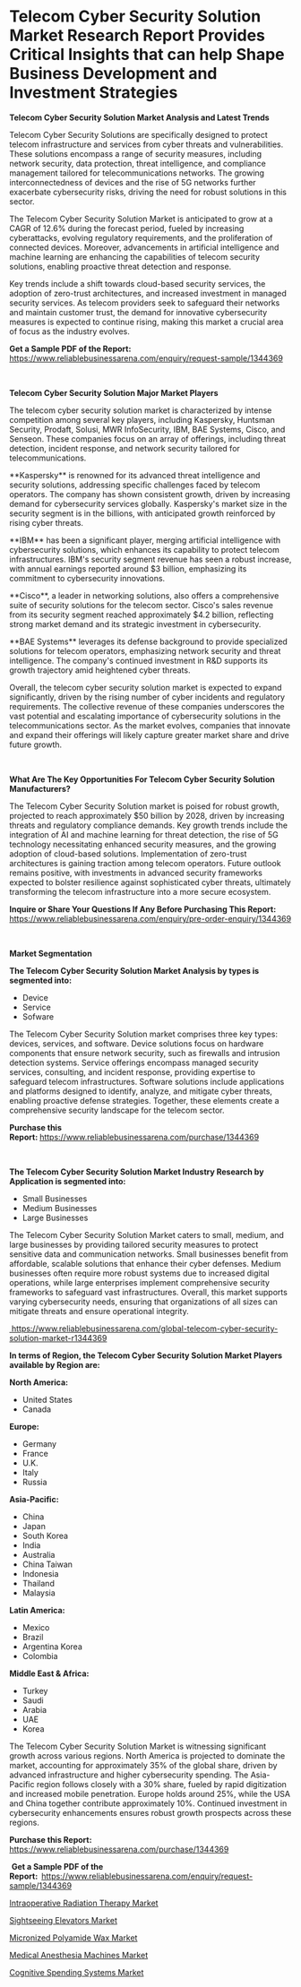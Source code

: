 <p><h1>Telecom Cyber Security Solution Market Research Report Provides Critical Insights that can help Shape Business Development and Investment Strategies</h1></p><p><strong>Telecom Cyber Security Solution Market Analysis and Latest Trends</strong></p>
<p><p>Telecom Cyber Security Solutions are specifically designed to protect telecom infrastructure and services from cyber threats and vulnerabilities. These solutions encompass a range of security measures, including network security, data protection, threat intelligence, and compliance management tailored for telecommunications networks. The growing interconnectedness of devices and the rise of 5G networks further exacerbate cybersecurity risks, driving the need for robust solutions in this sector.</p><p>The Telecom Cyber Security Solution Market is anticipated to grow at a CAGR of 12.6% during the forecast period, fueled by increasing cyberattacks, evolving regulatory requirements, and the proliferation of connected devices. Moreover, advancements in artificial intelligence and machine learning are enhancing the capabilities of telecom security solutions, enabling proactive threat detection and response. </p><p>Key trends include a shift towards cloud-based security services, the adoption of zero-trust architectures, and increased investment in managed security services. As telecom providers seek to safeguard their networks and maintain customer trust, the demand for innovative cybersecurity measures is expected to continue rising, making this market a crucial area of focus as the industry evolves.</p></p>
<p><strong>Get a Sample PDF of the Report:&nbsp;</strong> <a href="https://www.reliablebusinessarena.com/enquiry/request-sample/1344369?utm_campaign=1579&utm_medium=2&utm_source=Github&utm_content=ia&utm_term=12102024&utm_id=telecom-cyber-security-solution">https://www.reliablebusinessarena.com/enquiry/request-sample/1344369</a></p>
<p>&nbsp;</p>
<p><strong>Telecom Cyber Security Solution Major Market Players</strong></p>
<p><p>The telecom cyber security solution market is characterized by intense competition among several key players, including Kaspersky, Huntsman Security, Prodaft, Solusi, MWR InfoSecurity, IBM, BAE Systems, Cisco, and Senseon. These companies focus on an array of offerings, including threat detection, incident response, and network security tailored for telecommunications.</p><p>**Kaspersky** is renowned for its advanced threat intelligence and security solutions, addressing specific challenges faced by telecom operators. The company has shown consistent growth, driven by increasing demand for cybersecurity services globally. Kaspersky's market size in the security segment is in the billions, with anticipated growth reinforced by rising cyber threats.</p><p>**IBM** has been a significant player, merging artificial intelligence with cybersecurity solutions, which enhances its capability to protect telecom infrastructures. IBM's security segment revenue has seen a robust increase, with annual earnings reported around $3 billion, emphasizing its commitment to cybersecurity innovations.</p><p>**Cisco**, a leader in networking solutions, also offers a comprehensive suite of security solutions for the telecom sector. Cisco's sales revenue from its security segment reached approximately $4.2 billion, reflecting strong market demand and its strategic investment in cybersecurity.</p><p>**BAE Systems** leverages its defense background to provide specialized solutions for telecom operators, emphasizing network security and threat intelligence. The company's continued investment in R&D supports its growth trajectory amid heightened cyber threats.</p><p>Overall, the telecom cyber security solution market is expected to expand significantly, driven by the rising number of cyber incidents and regulatory requirements. The collective revenue of these companies underscores the vast potential and escalating importance of cybersecurity solutions in the telecommunications sector. As the market evolves, companies that innovate and expand their offerings will likely capture greater market share and drive future growth.</p></p>
<p>&nbsp;</p>
<p><strong>What Are The Key Opportunities For Telecom Cyber Security Solution Manufacturers?</strong></p>
<p><p>The Telecom Cyber Security Solution market is poised for robust growth, projected to reach approximately $50 billion by 2028, driven by increasing threats and regulatory compliance demands. Key growth trends include the integration of AI and machine learning for threat detection, the rise of 5G technology necessitating enhanced security measures, and the growing adoption of cloud-based solutions. Implementation of zero-trust architectures is gaining traction among telecom operators. Future outlook remains positive, with investments in advanced security frameworks expected to bolster resilience against sophisticated cyber threats, ultimately transforming the telecom infrastructure into a more secure ecosystem.</p></p>
<p><strong>Inquire or Share Your Questions If Any Before Purchasing This Report:</strong> <a href="https://www.reliablebusinessarena.com/enquiry/pre-order-enquiry/1344369?utm_campaign=1579&utm_medium=2&utm_source=Github&utm_content=ia&utm_term=12102024&utm_id=telecom-cyber-security-solution">https://www.reliablebusinessarena.com/enquiry/pre-order-enquiry/1344369</a></p>
<p>&nbsp;</p>
<p><strong>Market Segmentation</strong></p>
<p><strong>The Telecom Cyber Security Solution Market Analysis by types is segmented into:</strong></p>
<p><ul><li>Device</li><li>Service</li><li>Sofware</li></ul></p>
<p><p>The Telecom Cyber Security Solution market comprises three key types: devices, services, and software. Device solutions focus on hardware components that ensure network security, such as firewalls and intrusion detection systems. Service offerings encompass managed security services, consulting, and incident response, providing expertise to safeguard telecom infrastructures. Software solutions include applications and platforms designed to identify, analyze, and mitigate cyber threats, enabling proactive defense strategies. Together, these elements create a comprehensive security landscape for the telecom sector.</p></p>
<p><strong>Purchase this Report:&nbsp;</strong><a href="https://www.reliablebusinessarena.com/purchase/1344369?utm_campaign=1579&utm_medium=2&utm_source=Github&utm_content=ia&utm_term=12102024&utm_id=telecom-cyber-security-solution">https://www.reliablebusinessarena.com/purchase/1344369</a></p>
<p>&nbsp;</p>
<p><strong>The Telecom Cyber Security Solution Market Industry Research by Application is segmented into:</strong></p>
<p><ul><li>Small Businesses</li><li>Medium Businesses</li><li>Large Businesses</li></ul></p>
<p><p>The Telecom Cyber Security Solution Market caters to small, medium, and large businesses by providing tailored security measures to protect sensitive data and communication networks. Small businesses benefit from affordable, scalable solutions that enhance their cyber defenses. Medium businesses often require more robust systems due to increased digital operations, while large enterprises implement comprehensive security frameworks to safeguard vast infrastructures. Overall, this market supports varying cybersecurity needs, ensuring that organizations of all sizes can mitigate threats and ensure operational integrity.</p></p>
<p><a href="https://www.reliablebusinessarena.com/global-telecom-cyber-security-solution-market-r1344369?utm_campaign=1579&utm_medium=2&utm_source=Github&utm_content=ia&utm_term=12102024&utm_id=telecom-cyber-security-solution">&nbsp;https://www.reliablebusinessarena.com/global-telecom-cyber-security-solution-market-r1344369</a></p>
<p><strong>In terms of Region, the Telecom Cyber Security Solution Market Players available by Region are:</strong></p>
<p>
    <p> <strong> North America: </strong>
        <ul>
            <li>United States</li>
            <li>Canada</li>
        </ul>
        </p> 
    <p> <strong> Europe: </strong>
        <ul>
            <li>Germany</li>
            <li>France</li>
            <li>U.K.</li>
            <li>Italy</li>
            <li>Russia</li>
        </ul>
        </p> 
    <p> <strong> Asia-Pacific: </strong>
        <ul>
            <li>China</li>
            <li>Japan</li>
            <li>South Korea</li>
            <li>India</li>
            <li>Australia</li>
            <li>China Taiwan</li>
            <li>Indonesia</li>
            <li>Thailand</li>
            <li>Malaysia</li>
        </ul>
        </p> 
    <p> <strong> Latin America: </strong>
        <ul>
            <li>Mexico</li>
            <li>Brazil</li>
            <li>Argentina Korea</li>
            <li>Colombia</li>
        </ul>
        </p> 
    <p> <strong> Middle East & Africa: </strong>
        <ul>
            <li>Turkey</li>
            <li>Saudi</li>
            <li>Arabia</li>
            <li>UAE</li>
            <li>Korea</li>
        </ul>
    </p>
    </p>
<p><p>The Telecom Cyber Security Solution Market is witnessing significant growth across various regions. North America is projected to dominate the market, accounting for approximately 35% of the global share, driven by advanced infrastructure and higher cybersecurity spending. The Asia-Pacific region follows closely with a 30% share, fueled by rapid digitization and increased mobile penetration. Europe holds around 25%, while the USA and China together contribute approximately 10%. Continued investment in cybersecurity enhancements ensures robust growth prospects across these regions.</p></p>
<p><strong>Purchase this Report: </strong><a href="https://www.reliablebusinessarena.com/purchase/1344369?utm_campaign=1579&utm_medium=2&utm_source=Github&utm_content=ia&utm_term=12102024&utm_id=telecom-cyber-security-solution">https://www.reliablebusinessarena.com/purchase/1344369</a></p>
<p>&nbsp;<strong>Get a Sample PDF of the Report:&nbsp;&nbsp;</strong><a href="https://www.reliablebusinessarena.com/enquiry/request-sample/1344369?utm_campaign=1579&utm_medium=2&utm_source=Github&utm_content=ia&utm_term=12102024&utm_id=telecom-cyber-security-solution">https://www.reliablebusinessarena.com/enquiry/request-sample/1344369</a></p>
<p><strong></strong></p>
<p><p><a href="https://github.com/edb4votunget/Market-Research-Report-List-1/blob/main/intraoperative-radiation-therapy-market.md?utm_campaign=1579&utm_medium=2&utm_source=Github&utm_content=ia&utm_term=12102024&utm_id=telecom-cyber-security-solution">Intraoperative Radiation Therapy Market</a></p><p><a href="https://www.linkedin.com/pulse/sightseeing-elevators-market-shifts-strategic-analysis-2024-2031-lxvge?utm_campaign=1579&utm_medium=2&utm_source=Github&utm_content=ia&utm_term=12102024&utm_id=telecom-cyber-security-solution">Sightseeing Elevators Market</a></p><p><a href="https://www.linkedin.com/pulse/micronized-polyamide-wax-market-overview-global-trends-xowlc?utm_campaign=1579&utm_medium=2&utm_source=Github&utm_content=ia&utm_term=12102024&utm_id=telecom-cyber-security-solution">Micronized Polyamide Wax Market</a></p><p><a href="https://www.linkedin.com/pulse/medical-anesthesia-machines-ecosystem-mapping-innovation-2i4ie?utm_campaign=1579&utm_medium=2&utm_source=Github&utm_content=ia&utm_term=12102024&utm_id=telecom-cyber-security-solution">Medical Anesthesia Machines Market</a></p><p><a href="https://github.com/MonroeBullock54/Market-Research-Report-List-1/blob/main/cognitive-spending-systems-market.md?utm_campaign=1579&utm_medium=2&utm_source=Github&utm_content=ia&utm_term=12102024&utm_id=telecom-cyber-security-solution">Cognitive Spending Systems Market</a></p></p>